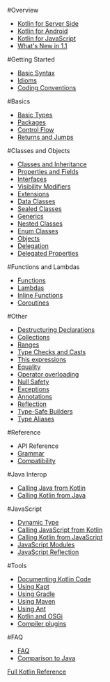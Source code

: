#Overview

* [Kotlin for Server Side](server-overview.md)
* [Kotlin for Android](android-overview.md)
* [Kotlin for JavaScript](js-overview.md)
* [What's New in 1.1](/en/whatsnew11.md)

#Getting Started

* [Basic Syntax](/en/basic-syntax.md)
* [Idioms](/en/idioms.md)
* [Coding Conventions](/en/coding-conventions.md)

#Basics

* [Basic Types](/en/basic-types.md)
* [Packages](/en/packages.md)
* [Control Flow](/en/control-flow.md)
* [Returns and Jumps](/en/returns.md)

#Classes and Objects

* [Classes and Inheritance](/en/classes.md)
* [Properties and Fields](/en/properties.md)
* [Interfaces](/en/interfaces.md)
* [Visibility Modifiers](/en/visibility-modifiers.md)
* [Extensions](/en/extensions.md)
* [Data Classes](/en/data-classes.md)
* [Sealed Classes](/en/sealed-classes.md)
* [Generics](/en/generics.md)
* [Nested Classes](/en/nested-classes.md)
* [Enum Classes](/en/enum-classes.md)
* [Objects](/en/object-declarations.md)
* [Delegation](/en/delegation.md)
* [Delegated Properties](/en/delegated-properties.md)

#Functions and Lambdas

* [Functions](/en/functions.md)
* [Lambdas](/en/lambdas.md)
* [Inline Functions](/en/inline-functions.md)
* [Coroutines](/en/coroutines.md)

#Other

* [Destructuring Declarations](/en/multi-declarations.md)
* [Collections](/en/collections.md)
* [Ranges](/en/ranges.md)
* [Type Checks and Casts](/en/typecasts.md)
* [This expressions](/en/this-expressions.md)
* [Equality](/en/equality.md)
* [Operator overloading](/en/operator-overloading.md)
* [Null Safety](/en/null-safety.md)
* [Exceptions](/en/exceptions.md)
* [Annotations](/en/annotations.md)
* [Reflection](/en/reflection.md)
* [Type-Safe Builders](/en/type-safe-builders.md)
* [Type Aliases](/en/type-aliases.md)

#Reference
* API Reference
* [Grammar](/en/grammar.md)
* [Compatibility](/en/compatibility.md)

#Java Interop

* [Calling Java from Kotlin](java-interop.md)
* [Calling Kotlin from Java](java-to-kotlin-interop.md)

#JavaScript

* [Dynamic Type](dynamic-type.md)
* [Calling JavaScript from Kotlin](js-interop.md)
* [Calling Kotlin from JavaScript](js-to-kotlin-interop.md)
* [JavaScript Modules](js-modules.md)
* [JavaScript Reflection](js-reflection.md)

#Tools

* [Documenting Kotlin Code](kotlin-doc.md)
* [Using Kapt](kapt.md)
* [Using Gradle](using-gradle.md)
* [Using Maven](using-maven.md)
* [Using Ant](using-ant.md)
* [Kotlin and OSGi](kotlin-osgi.md)
* [Compiler plugins](compiler-plugins.md)

#FAQ

* [FAQ](faq.md)
* [Comparison to Java](comparation-to-java.md)

[Full Kotlin Reference](assets/kotlin-docs.pdf)
